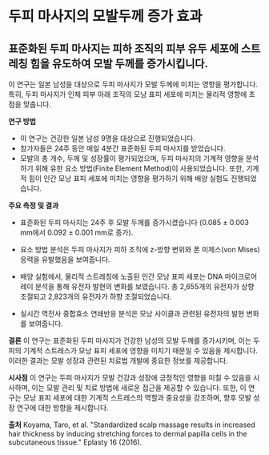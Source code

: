 ﻿# 두피 마사지의 모발두께 증가 효과

## 표준화된 두피 마사지는 피하 조직의 피부 유두 세포에 스트레칭 힘을 유도하여 모발 두께를 증가시킵니다.

이 연구는 일본 남성을 대상으로 두피 마사지가 모발 두께에 미치는 영향을 평가합니다. 특히, 두피 마사지가 인체 피부 아래 조직의 모낭 표피 세포에 미치는 물리적 영향에 초점을 맞춥니다.

**연구 방법**

 - 이 연구는 건강한 일본 남성 9명을 대상으로 진행되었습니다. 
 - 참가자들은 24주 동안 매일 4분간 표준화된 두피 마사지를 받았습니다. 
 - 모발의 총 개수, 두께 및 성장률이 평가되었으며, 두피 마사지의 기계적 영향을 분석하기 위해 유한 요소 방법(Finite Element Method)이 사용되었습니다. 또한, 기계적 힘이 인간 모낭 표피 세포에 미치는 영향을 평가하기 위해 배양 실험도 진행되었습니다.

**주요 측정 및 결과**
 - 표준화된 두피 마사지는 24주 후 모발 두께를 증가시켰습니다 (0.085 ± 0.003 mm에서 0.092 ± 0.001 mm로 증가).
 
 - 요소 방법 분석은 두피 마사지가 피하 조직에 z-방향 변위와 폰 미제스(von Mises) 응력을 유발했음을 보여줍니다.
 
 - 배양 실험에서, 물리적 스트레칭에 노출된 인간 모낭 표피 세포는 DNA 마이크로어레이 분석을 통해 유전자 발현의 변화를 보였습니다. 총 2,655개의 유전자가 상향 조절되고 2,823개의 유전자가 하향 조절되었습니다.
 
 - 실시간 역전사 중합효소 연쇄반응 분석은 모낭 사이클과 관련된 유전자의 발현 변화를 보여줍니다.

**결론** 
이 연구는 표준화된 두피 마사지가 건강한 남성의 모발 두께를 증가시키며, 이는 두피의 기계적 스트레스가 모낭 표피 세포에 영향을 미치기 때문일 수 있음을 제시합니다. 이러한 결과는 모발 성장과 관련된 치료법 개발에 중요한 정보를 제공합니다.

**시사점** 
이 연구는 두피 마사지가 모발 건강과 성장에 긍정적인 영향을 미칠 수 있음을 시사하며, 이는 모발 관리 및 치료 방법에 새로운 접근을 제공할 수 있습니다. 또한, 이 연구는 모낭 표피 세포에 대한 기계적 스트레스의 역할과 중요성을 강조하며, 향후 모발 성장 연구에 대한 방향을 제시합니다.

**출처**
Koyama, Taro, et al. "Standardized scalp massage results in increased hair thickness by inducing stretching forces to dermal papilla cells in the subcutaneous tissue." Eplasty 16 (2016).
